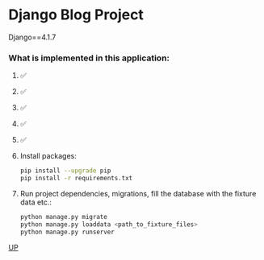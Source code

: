# **Django Blog Project**

Django==4.1.7

### What is implemented in this application:

<a name="top"></a>

1. &#9989;
2. &#9989;
3. &#9989;
4. &#9989;
5. &#9989;



1. Install packages:
   ```bash
   pip install --upgrade pip
   pip install -r requirements.txt
   ```
   
2. Run project dependencies, migrations, fill the database with the fixture data etc.:
   ```bash
   python manage.py migrate
   python manage.py loaddata <path_to_fixture_files>
   python manage.py runserver 
   ```






<a href="#top">UP</a>